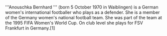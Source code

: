 '''Anouschka Bernhard ''' (born 5 October 1970 in Waiblingen) is a German women's international footballer who plays as a defender. She is a member of the Germany women's national football team. She was part of the team at the 1995 FIFA Women's World Cup. On club level she plays for FSV Frankfurt in Germany.[1]
